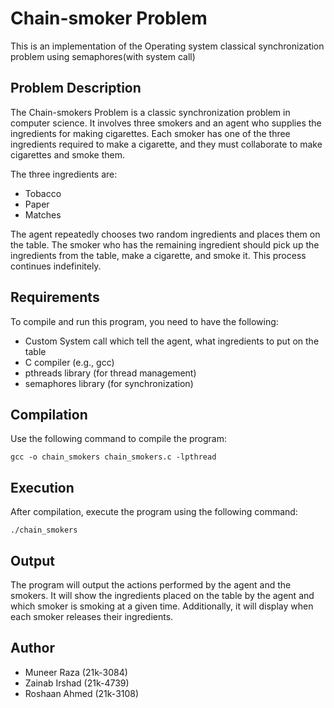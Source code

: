 # Chain-smoker Problem
This is an implementation of the Operating system classical synchronization problem using semaphores(with system call)
## Problem Description
The Chain-smokers Problem is a classic synchronization problem in computer science. It involves three smokers and an agent who supplies the ingredients for making cigarettes. Each smoker has one of the three ingredients required to make a cigarette, and they must collaborate to make cigarettes and smoke them.

The three ingredients are:

* Tobacco
* Paper
* Matches

The agent repeatedly chooses two random ingredients and places them on the table. The smoker who has the remaining ingredient should pick up the ingredients from the table, make a cigarette, and smoke it. This process continues indefinitely.

## Requirements
To compile and run this program, you need to have the following:

* Custom System call which tell the agent, what ingredients to put on the table
* C compiler (e.g., gcc)
* pthreads library (for thread management)
* semaphores library (for synchronization)
## Compilation
Use the following command to compile the program:

`gcc -o chain_smokers chain_smokers.c -lpthread`

## Execution
After compilation, execute the program using the following command:

`./chain_smokers`

## Output
The program will output the actions performed by the agent and the smokers. It will show the ingredients placed on the table by the agent and which smoker is smoking at a given time. Additionally, it will display when each smoker releases their ingredients.

## Author
* Muneer Raza (21k-3084)
* Zainab Irshad (21k-4739)
* Roshaan Ahmed  (21k-3108)
